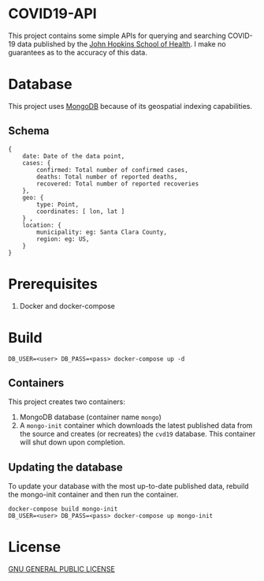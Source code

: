 # COVID19-API

This project contains some simple APIs for querying and searching COVID-19 data published by the [John Hopkins School of Health](https://data.humdata.org/dataset/novel-coronavirus-2019-ncov-cases). I make no guarantees as to the accuracy of this data.

# Database

This project uses [MongoDB](http://mongodb.com) because of its geospatial indexing capabilities.

## Schema

    {   
        date: Date of the data point,  
        cases: {
            confirmed: Total number of confirmed cases,
            deaths: Total number of reported deaths,
            recovered: Total number of reported recoveries
        },
        geo: {
            type: Point,
            coordinates: [ lon, lat ]
        } ,
        location: {
            municipality: eg: Santa Clara County,
            region: eg: US,
        }
    }

# Prerequisites

 1. Docker and docker-compose

# Build

    DB_USER=<user> DB_PASS=<pass> docker-compose up -d

## Containers

This project creates two containers:

 1. MongoDB database (container name `mongo`)
 2. A `mongo-init` container which downloads the latest published data from the source and creates (or recreates) the `cvd19` database. This container will shut down upon completion.

## Updating the database

To update your database with the most up-to-date published data, rebuild the mongo-init container and then run the container.

```
docker-compose build mongo-init
DB_USER=<user> DB_PASS=<pass> docker-compose up mongo-init
```

# License

[GNU GENERAL PUBLIC LICENSE](LICENSE)
